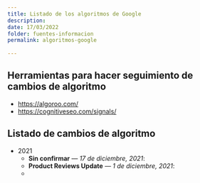 ```yaml
---
title: Listado de los algoritmos de Google
description: 
date: 17/03/2022
folder: fuentes-informacion
permalink: algoritmos-google
  
---
```


## Herramientas para hacer seguimiento de cambios de algoritmo

- https://algoroo.com/
- https://cognitiveseo.com/signals/

## Listado de cambios de algoritmo

- 2021
  - **Sin confirmar** — _17 de diciembre, 2021_: 
  - **Product Reviews Update** — *1 de diciembre, 2021*:
  - 


<!--stackedit_data:
eyJoaXN0b3J5IjpbLTU4MTU5ODAyNl19
-->